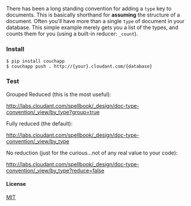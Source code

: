 There has been a long standing convention for adding a `type` key to documents.
This is basically shorthand for **assuming** the structure of a document. Often
you'll have more than a single `type` of document in your database. This simple
example merely gets you a list of the types, and counts them for you (using a
built-in reducer: `_count`).

### Install

    $ pip install couchapp
    $ couchapp push . http://{your}.cloudant.com/{database}

### Test

Grouped Reduced (this is the most useful):

http://labs.cloudant.com/spellbook/_design/doc-type-convention/_view/by_type?group=true

Fully reduced (the default):

http://labs.cloudant.com/spellbook/_design/doc-type-convention/_view/by_type

No reduction (just for the curious...not of any real value to your code):

http://labs.cloudant.com/spellbook/_design/doc-type-convention/_view/by_type?reduce=false


#### License
[MIT](http://choosealicense.com/licenses/mit)
